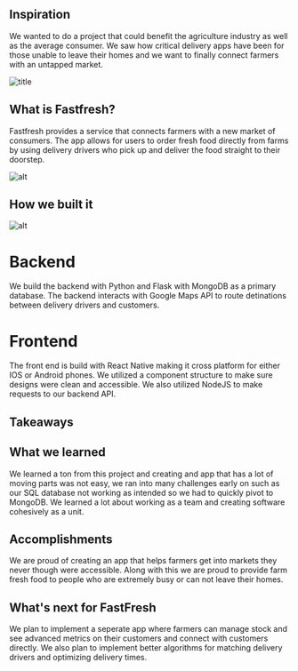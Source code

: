 ## Inspiration
We wanted to do a project that could benefit the agriculture industry as well as the average consumer.
We saw how critical delivery apps have been for those unable to leave their homes and we want to finally connect farmers with an untapped market.

![title](https://media.discordapp.net/attachments/880483539244683305/1031254117567443054/Screen_Shot_2022-10-16_at_12.14.15_PM.png)

## What is Fastfresh?  
 Fastfresh provides a service that connects farmers with a new market of consumers. The app allows for users to order fresh food directly from farms by using delivery drivers who pick up and deliver the food straight to their doorstep. 

 ![alt](https://cdn.discordapp.com/attachments/880483539244683305/1031255891099516939/resizedgif.gif ) 

## How we built it
![alt](https://media.discordapp.net/attachments/880483539244683305/1031257947902328894/Screen_Shot_2022-10-16_at_12.30.50_PM.png?width=1530&height=1054)
# Backend
We build the backend with Python and Flask with MongoDB as a primary database. The backend interacts with Google Maps API to route detinations between delivery drivers and customers.

# Frontend
The front end is build with React Native making it cross platform for either IOS or Android phones. We utilized a component structure to make sure designs were clean and accessible. We also utilized NodeJS to make requests to our backend API.

## Takeaways
## What we learned
We learned a ton from this project and creating and app that has a lot of moving parts was not easy, we ran into many challenges early on such as our SQL database not working as intended so we had to quickly pivot to MongoDB. We learned a lot about working as a team and creating software cohesively as a unit.

## Accomplishments
We are proud of creating an app that helps farmers get into markets they never though were accessible. Along with this we are proud to provide farm fresh food to people who are extremely busy or can not leave their homes. 

## What's next for FastFresh
We plan to implement a seperate app where farmers can manage stock and see advanced metrics on their customers and connect with customers directly. We also plan to implement better algorithms for matching delivery drivers and optimizing delivery times.
